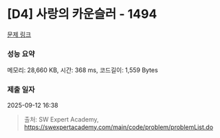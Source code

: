 # [D4] 사랑의 카운슬러 - 1494 

[문제 링크](https://swexpertacademy.com/main/code/problem/problemDetail.do?contestProbId=AV2b_WPaAEIBBASw) 

### 성능 요약

메모리: 28,660 KB, 시간: 368 ms, 코드길이: 1,559 Bytes

### 제출 일자

2025-09-12 16:38



> 출처: SW Expert Academy, https://swexpertacademy.com/main/code/problem/problemList.do